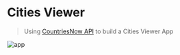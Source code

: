 # Cities Viewer

> Using [CountriesNow API](https://github.com/MartinsOnuoha/countriesNowAPI) to build a Cities Viewer App

![app](https://github.com/MartinsOnuoha/countriesNow-DemoApps/blob/master/cities-viewer/img/2.png?raw=true)
